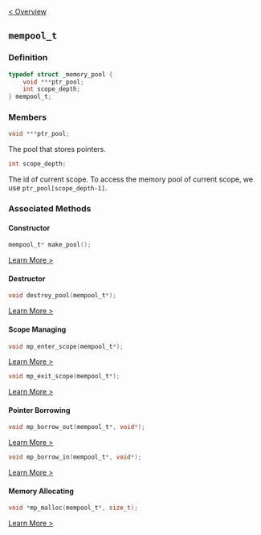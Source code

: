[< Overview](../Overview.md)

## `mempool_t`

### Definition
```C
typedef struct _memory_pool {
    void ***ptr_pool;
    int scope_depth;
} mempool_t;
```

### Members
```C
void ***ptr_pool;
```
The pool that stores pointers.

```C
int scope_depth;
```
The id of current scope. To access the memory pool of current scope, we use `ptr_pool[scope_depth-1]`.

### Associated Methods

#### Constructor
```C
mempool_t* make_pool();
```
[Learn More >](make_pool.md)

#### Destructor
```C
void destroy_pool(mempool_t*);
```
[Learn More >](destroy_pool.md)

#### Scope Managing
```C
void mp_enter_scope(mempool_t*);
```
[Learn More >](mp_enter_scope.md)
```C
void mp_exit_scope(mempool_t*);
```
[Learn More >](mp_exit_scope.md)

#### Pointer Borrowing
```C
void mp_borrow_out(mempool_t*, void*);
```
[Learn More >](mp_borrow_out.md)
```C
void mp_borrow_in(mempool_t*, void*);
```
[Learn More >](mp_borrow_in.md)
#### Memory Allocating
```C
void *mp_malloc(mempool_t*, size_t);
```
[Learn More >](mp_malloc.md)
